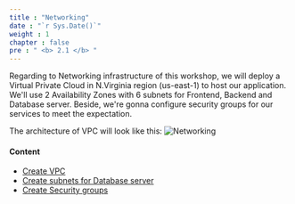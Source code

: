 ```yaml
---
title : "Networking"
date : "`r Sys.Date()`"
weight : 1
chapter : false
pre : " <b> 2.1 </b> "
---
```


Regarding to Networking infrastructure of this workshop, we will deploy a Virtual Private Cloud in N.Virginia region (us-east-1) to host our application. We'll use 2 Availability Zones with 6 subnets for Frontend, Backend and Database server. Beside, we're gonna configure security groups for our services to meet the expectation.

The architecture of VPC will look like this:
![Networking](/images/additional/networking.png)

#### Content
- [Create VPC](2.1.1-CreateVPC/)
- [Create subnets for Database server](2.1.2-Createsubnet/)
- [Create Security groups](2.1.3-Configuresg/)